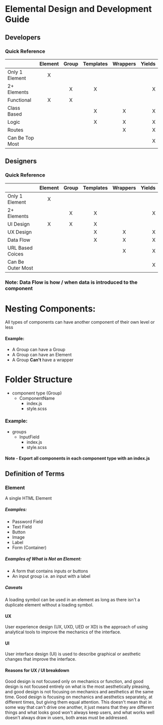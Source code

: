 # Elemental Design and Development Guide

## Developers
### Quick Reference

|                 | Element   | Group | Templates  | Wrappers| Yields |
| :-------------  |:---------:| :---: | :---------:| :-----: | -----: |
| Only 1 Element  |     X     |       |            |         |        | 
| 2+  Elements    |           |   X   |      X     |         |    X   |
| Functional      |     X     |   X   |            |         |        |
| Class Based     |           |       |      X     |    X    |    X   |
| Logic           |           |       |      X     |    X    |    X   | 
| Routes          |           |       |            |    X    |    X   |
| Can Be Top Most |           |       |            |         |    X   |




## Designers
### Quick Reference

|                   | Element   | Group | Templates  | Wrappers| Yields |
| :---------------  |:---------:| :---: | :---------:| :-----: | -----: |
| Only 1 Element    |     X     |       |            |         |        | 
| 2+  Elements      |           |   X   |      X     |         |    X   |
| UI Design         |     X     |   X   |      X     |         |        |
| UX Design         |           |       |      X     |    X    |    X   | 
| Data Flow         |           |       |      X     |    X    |    X   | 
| URL Based Coices  |           |       |            |    X    |    X   |
| Can Be Outer Most |           |       |            |         |    X   |

### Note: Data Flow is how / when data is introduced to the component

# Nesting Components:
All types of components can have another component of their own level or less

#### Example:
* A Group can have a Group
* A Group can have an Element
* A Group **Can't** have a wrapper

# Folder Structure
* component type (Group)
  * ComponentName
    * index.js
    * style.scss
### Example:
* groups
  * InputField
    * index.js
    * style.scss
#### Note - Export all components in each component type with an index.js
## Definition of Terms

### Element
A single HTML Element
##### Examples: 
* Password Field
* Text Field
* Button
* Image
* Label
* Form (Container)

##### Examples of What is Not an Element:
* A form that contains inputs or buttons
* An input group i.e. an input with a label

##### Caveats
A loading symbol can be used in an element as long as there isn't
a duplicate element without a loading symbol.

#### UX
User experience design (UX, UXD, UED or XD) is the approach of using analytical tools to improve the mechanics of the interface.

#### UI
User interface design (UI) is used to describe graphical or aesthetic changes that improve the interface.  

#### Reasons for UX / UI breakdown
Good design is not focused only on mechanics or function, and good design is not focused entirely on what is the most aesthetically pleasing, and good design is not focusing on mechanics and aesthetics at the same time. Good design is focusing on mechanics and aesthetics separately, at different times, but giving them equal attention. 
This doesn't mean that in some way that can't drive one another, it just means that they are different things and what looks good won't always keep users, and what works well doesn't always draw in users, both areas must be addressed.

